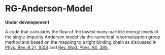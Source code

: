 # RG-Anderson-Model
**Under developement**

A code that calculates the flow of the lowest many-particle energy levels of the single-impurity 
Anderson model via the numerical renormalization group method and based on the mapping 
to a tight binding chain as discussed in [Phys. Rev. B 21, 1003](https://journals.aps.org/prb/abstract/10.1103/PhysRevB.21.1003) 
and [Rev. Mod. Phys. 80, 395 ](https://journals.aps.org/rmp/abstract/10.1103/RevModPhys.80.395).
